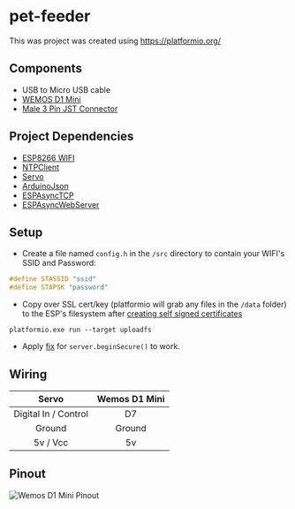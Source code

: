 # pet-feeder

This was project was created using https://platformio.org/

## Components
* USB to Micro USB cable
* [WEMOS D1 Mini](https://wiki.wemos.cc/products:d1:d1_mini)
* [Male 3 Pin JST Connector](https://www.aliexpress.com/item/Free-Shipping-10pcs-3pin-JST-Connector-Male-Female-plug-and-socket-connecting-Cable-Wire-for-WS2811/32366522079.html)

## Project Dependencies
* [ESP8266 WIFI](https://github.com/esp8266/Arduino/tree/master/libraries/ESP8266WiFi)
* [NTPClient](https://github.com/arduino-libraries/NTPClient)
* [Servo](https://github.com/esp8266/Arduino/tree/master/libraries/Servo)
* [ArduinoJson](https://github.com/bblanchon/ArduinoJson.git)
* [ESPAsyncTCP](https://github.com/me-no-dev/ESPAsyncTCP.git)
* [ESPAsyncWebServer](https://github.com/me-no-dev/ESPAsyncWebServer.git)

## Setup
* Create a file named `config.h` in the `/src` directory to contain your WIFI's SSID and Password:
``` c++
#define STASSID "ssid"
#define STAPSK "password"
```
* Copy over SSL cert/key (platformio will grab any files in the `/data` folder) to the ESP's filesystem after [creating self signed certificates](https://github.com/me-no-dev/ESPAsyncTCP/blob/master/ssl/gen_server_cert.sh)
```
platformio.exe run --target uploadfs
```
* Apply [fix](https://github.com/me-no-dev/ESPAsyncWebServer/issues/753#issuecomment-616232910) for `server.beginSecure()` to work.


## Wiring
| **Servo**        |   **Wemos D1 Mini**| 
| :-------------: |:-------------: |
| Digital In / Control | D7
| Ground      | Ground       |
| 5v / Vcc | 5v       |

## Pinout

![Wemos D1 Mini Pinout](https://www.projetsdiy.fr/wp-content/uploads/2016/05/esp8266-wemos-d1-mini-gpio-pins.jpg)

